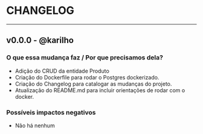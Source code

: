 # CHANGELOG
-------------
## v0.0.0 - @karilho
### O que essa mudança faz / Por que precisamos dela?
- Adição do CRUD da entidade Produto
- Criação do Dockerfile para rodar o Postgres dockerizado.
- Criação do Changelog para catalogar as mudanças do projeto.
- Atualização do README.md para incluir orientações de rodar com o docker.

### Possíveis impactos negativos
- Não há nenhum
